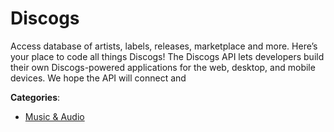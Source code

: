 # Discogs


Access database of artists, labels, releases, marketplace and more. Here’s your place to code all things Discogs! The Discogs API lets developers build their own Discogs-powered applications for the web, desktop, and mobile devices.  We hope the API will connect and



**Categories**:

- [Music & Audio](https://github.com/apis-list/apis-list#music-and-audio)



